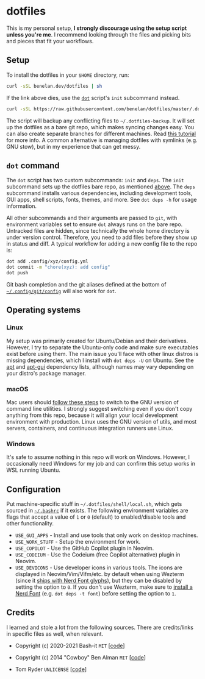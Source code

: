 # dotfiles

This is my personal setup, **I strongly discourage using the setup script unless
you're me**. I recommend looking through the files and picking bits and pieces
that fit your workflows.

## Setup

To install the dotfiles in your `$HOME` directory, run:

```sh
curl -sSL benelan.dev/dotfiles | sh
```

If the link above dies, use the [`dot`](../.dotfiles/bin/dot) script's `init`
subcommand instead.

```sh
curl -sSL https://raw.githubusercontent.com/benelan/dotfiles/master/.dotfiles/bin/dot | bash -s init
```

The script will backup any conflicting files to `~/.dotfiles-backup`. It
will set up the dotfiles as a bare git repo, which makes syncing changes easy.
You can also create separate branches for different machines. Read
[this tutorial](https://www.atlassian.com/git/tutorials/dotfiles) for more info.
A common alternative is managing dotfiles with symlinks (e.g. GNU stow), but in
my experience that can get messy.

## `dot` command

The `dot` script has two custom subcommands: `init` and `deps`. The `init`
subcommand sets up the dotfiles bare repo, as mentioned [above](#setup). The
`deps` subcommand installs various dependencies, including development
tools, GUI apps, shell scripts, fonts, themes, and more. See `dot deps -h` for
usage information.

All other subcommands and their arguments are passed to `git`, with environment
variables set to ensure `dot` always runs on the bare repo. Untracked files are
hidden, since technically the whole home directory is under version control.
Therefore, you need to add files before they show up in status and diff. A
typical workflow for adding a new config file to the repo is:

```sh
dot add .config/xyz/config.yml
dot commit -m "chore(xyz): add config"
dot push
```

Git bash completion and the git aliases defined at the bottom of
[`~/.config/git/config`](../.config/git/config) will also work for `dot`.

## Operating systems

### Linux

My setup was primarily created for Ubuntu/Debian and their derivatives. However,
I try to separate the Ubuntu-only code and make sure executables exist before
using them. The main issue you'll face with other linux distros is missing
dependencies, which I install with `dot deps -U` on Ubuntu. See the
[apt](../.dotfiles/deps/apt) and [apt-gui](../.dotfiles/deps/apt-gui) dependency
lists, although names may vary depending on your distro's package manager.

### macOS

Mac users should [follow these steps](https://ryanparman.com/posts/2019/using-gnu-command-line-tools-in-macos-instead-of-freebsd-tools/)
to switch to the GNU version of command line utilities. I strongly suggest
switching even if you don't copy anything from this repo, because it will align
your local development environment with production. Linux uses the GNU version
of utils, and most servers, containers, and continuous integration runners use
Linux.

### Windows

It's safe to assume nothing in this repo will work on Windows. However, I
occasionally need Windows for my job and can confirm this setup works in WSL
running Ubuntu.

## Configuration

Put machine-specific stuff in `~/.dotfiles/shell/local.sh`, which gets sourced
in [`~/.bashrc`](../.bashrc) if it exists. The following environment variables
are flags that accept a value of `1` or `0` (default) to enabled/disable tools
and other functionality.

- `USE_GUI_APPS` - Install and use tools that only work on desktop machines.
- `USE_WORK_STUFF` - Setup the environment for work.
- `USE_COPILOT` - Use the GitHub Copilot plugin in Neovim.
- `USE_CODEIUM` - Use the Codeium (free Copilot alternative) plugin in Neovim.
- `USE_DEVICONS` - Use developer icons in various tools. The icons are displayed
  in Neovim/Vim/Vifm/etc. by default when using Wezterm (since it
  [ships with Nerd Font glyphs](https://wezfurlong.org/wezterm/config/lua/wezterm/nerdfonts.html)),
  but they can be disabled by setting the option to `0`. If you don't use
  Wezterm, make sure to [install a Nerd Font](https://www.nerdfonts.com/) (e.g.
  `dot deps -t font`) before setting the option to `1`.

## Credits

I learned and stole a lot from the following sources. There are credits/links in
specific files as well, when relevant.

- Copyright (c) 2020-2021 Bash-it `MIT`
  [[code](https://github.com/Bash-it/bash-it)]

- Copyright (c) 2014 "Cowboy" Ben Alman `MIT`
  [[code](https://github.com/cowboy/dotfiles)]

- Tom Ryder `UNLICENSE`
  [[code](https://dev.sanctum.geek.nz/cgit/dotfiles.git/tree/)]
